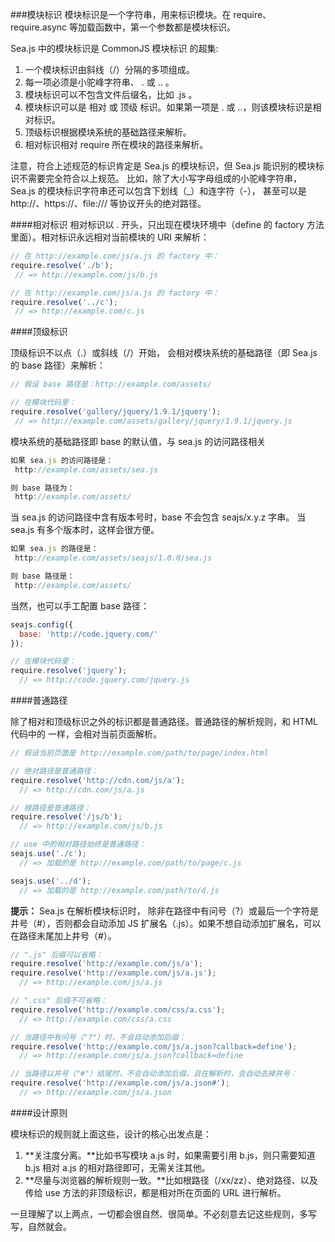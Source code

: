 ###模块标识
模块标识是一个字符串，用来标识模块。在 require、 require.async 等加载函数中，第一个参数都是模块标识。

Sea.js 中的模块标识是 CommonJS 模块标识 的超集:
1. 一个模块标识由斜线（/）分隔的多项组成。
2. 每一项必须是小驼峰字符串、 . 或 .. 。
3. 模块标识可以不包含文件后缀名，比如 .js 。
4. 模块标识可以是 相对 或 顶级 标识。如果第一项是 . 或 ..，则该模块标识是相对标识。
5. 顶级标识根据模块系统的基础路径来解析。
6. 相对标识相对 require 所在模块的路径来解析。

注意，符合上述规范的标识肯定是 Sea.js 的模块标识，但 Sea.js 能识别的模块标识不需要完全符合以上规范。 比如，除了大小写字母组成的小驼峰字符串，Sea.js 的模块标识字符串还可以包含下划线（_）和连字符（-）， 甚至可以是 http://、https://、file:/// 等协议开头的绝对路径。


####相对标识
相对标识以 . 开头，只出现在模块环境中（define 的 factory 方法里面）。相对标识永远相对当前模块的 URI 来解析：

 ```js
 // 在 http://example.com/js/a.js 的 factory 中：
require.resolve('./b');
  // => http://example.com/js/b.js

// 在 http://example.com/js/a.js 的 factory 中：
require.resolve('../c');
  // => http://example.com/c.js
 ```
 
 ####顶级标识
 
 顶级标识不以点（.）或斜线（/）开始， 会相对模块系统的基础路径（即 Sea.js 的 base 路径）来解析：
 
 ```js
 // 假设 base 路径是：http://example.com/assets/

// 在模块代码里：
require.resolve('gallery/jquery/1.9.1/jquery');
  // => http://example.com/assets/gallery/jquery/1.9.1/jquery.js
 ```
 
 
 模块系统的基础路径即 base 的默认值，与 sea.js 的访问路径相关
 
 ```js
 如果 sea.js 的访问路径是：
  http://example.com/assets/sea.js

则 base 路径为：
  http://example.com/assets/
 ```
 当 sea.js 的访问路径中含有版本号时，base 不会包含 seajs/x.y.z 字串。 当 sea.js 有多个版本时，这样会很方便。
 
 ```js
 如果 sea.js 的路径是：
  http://example.com/assets/seajs/1.0.0/sea.js

则 base 路径是：
  http://example.com/assets/
 ```
当然，也可以手工配置 base 路径：

```js
seajs.config({
  base: 'http://code.jquery.com/'
});

// 在模块代码里：
require.resolve('jquery');
  // => http://code.jquery.com/jquery.js
```
####普通路径

除了相对和顶级标识之外的标识都是普通路径。普通路径的解析规则，和 HTML 代码中的 <script src="..."></script> 一样，会相对当前页面解析。

```js
// 假设当前页面是 http://example.com/path/to/page/index.html

// 绝对路径是普通路径：
require.resolve('http://cdn.com/js/a');
  // => http://cdn.com/js/a.js

// 根路径是普通路径：
require.resolve('/js/b');
  // => http://example.com/js/b.js

// use 中的相对路径始终是普通路径：
seajs.use('./c');
  // => 加载的是 http://example.com/path/to/page/c.js

seajs.use('../d');
  // => 加载的是 http://example.com/path/to/d.js
```

**提示：**
Sea.js 在解析模块标识时， 除非在路径中有问号（?）或最后一个字符是井号（#），否则都会自动添加 JS 扩展名（.js）。如果不想自动添加扩展名，可以在路径末尾加上井号（#）。

```js
// ".js" 后缀可以省略：
require.resolve('http://example.com/js/a');
require.resolve('http://example.com/js/a.js');
  // => http://example.com/js/a.js

// ".css" 后缀不可省略：
require.resolve('http://example.com/css/a.css');
  // => http://example.com/css/a.css

// 当路径中有问号（"?"）时，不会自动添加后缀：
require.resolve('http://example.com/js/a.json?callback=define');
  // => http://example.com/js/a.json?callback=define

// 当路径以井号（"#"）结尾时，不会自动添加后缀，且在解析时，会自动去掉井号：
require.resolve('http://example.com/js/a.json#');
  // => http://example.com/js/a.json
```

####设计原则

模块标识的规则就上面这些，设计的核心出发点是：

1. **关注度分离。**比如书写模块 a.js 时，如果需要引用 b.js，则只需要知道 b.js 相对 a.js 的相对路径即可，无需关注其他。
2. **尽量与浏览器的解析规则一致。**比如根路径（/xx/zz）、绝对路径、以及传给 use 方法的非顶级标识，都是相对所在页面的 URL 进行解析。

一旦理解了以上两点，一切都会很自然、很简单。不必刻意去记这些规则，多写写，自然就会。

